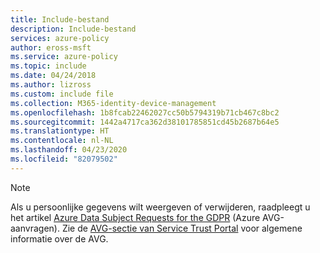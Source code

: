 ```yaml
---
title: Include-bestand
description: Include-bestand
services: azure-policy
author: eross-msft
ms.service: azure-policy
ms.topic: include
ms.date: 04/24/2018
ms.author: lizross
ms.custom: include file
ms.collection: M365-identity-device-management
ms.openlocfilehash: 1b8fcab22462027cc50b5794319b71cb467c8bc2
ms.sourcegitcommit: 1442a4717ca362d38101785851cd45b2687b64e5
ms.translationtype: HT
ms.contentlocale: nl-NL
ms.lasthandoff: 04/23/2020
ms.locfileid: "82079502"
---
```

>[!Note] 
>Als u persoonlijke gegevens wilt weergeven of verwijderen, raadpleegt u het artikel [Azure Data Subject Requests for the GDPR](https://docs.microsoft.com/microsoft-365/compliance/gdpr-dsr-azure) (Azure AVG-aanvragen). Zie de [AVG-sectie van Service Trust Portal](https://servicetrust.microsoft.com/ViewPage/GDPRGetStarted) voor algemene informatie over de AVG.
